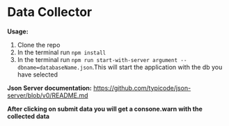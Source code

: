 # Data Collector

**Usage:**

1. Clone the repo
2. In the terminal run `npm install`
3. In the terminal run `npm run start-with-server argument --dbname=databaseName.json`.This will start the application with the db you have selected

**Json Server documentation:**
https://github.com/typicode/json-server/blob/v0/README.md

**After clicking on submit data you will get a consone.warn with the collected data**
